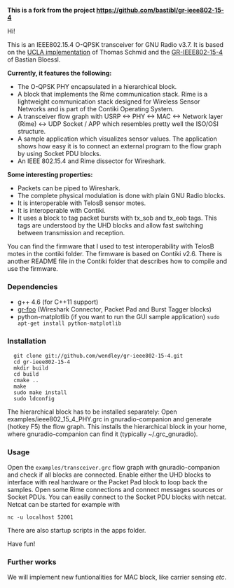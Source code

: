 **This is a fork from the project https://github.com/bastibl/gr-ieee802-15-4**

Hi!

This is an IEEE802.15.4 O-QPSK transceiver for GNU Radio v3.7. It is based on the [UCLA implementation](https://cgran.org/wiki/UCLAZigBee) of Thomas Schmid and the [GR-IEEE802-15-4](https://github.com/bastibl/gr-ieee802-15-4) of Bastian Bloessl.

**Currently, it features the following:**

- The O-QPSK PHY encapsulated in a hierarchical block.
- A block that implements the Rime communication stack. Rime is a lightweight communication stack designed for Wireless Sensor Networks and is part of the Contiki Operating System.
- A transceiver flow graph with USRP <-> PHY <-> MAC <-> Network layer (Rime) <-> UDP Socket / APP which resembles pretty well the ISO/OSI structure.
- A sample application which visualizes sensor values. The application shows how easy it is to connect an external program to the flow graph by using Socket PDU blocks.
- An IEEE 802.15.4 and Rime dissector for Wireshark.

**Some interesting properties:**
- Packets can be piped to Wireshark.
- The complete physical modulation is done with plain GNU Radio blocks.
- It is interoperable with TelosB sensor motes.
- It is interoperable with Contiki.
- It uses a block to tag packet bursts with tx_sob and tx_eob tags. This tags are understood by the UHD blocks and allow fast switching between transmission and reception.

You can find the firmware that I used to test interoperability with TelosB motes in the contiki folder. The firmware is based on Contiki v2.6. There is another README file in the Contiki folder that describes how to compile and use the firmware.

### Dependencies

- g++ 4.6 (for C++11 support)
- [gr-foo](https://github.com/bastibl/gr-foo.git) (Wireshark Connector, Packet Pad and Burst Tagger blocks)
- python-matplotlib (if you want to run the GUI sample application)
  `sudo apt-get install python-matplotlib`


### Installation
```Shell
  git clone git://github.com/wendley/gr-ieee802-15-4.git
  cd gr-ieee802-15-4
  mkdir build
  cd build
  cmake ..
  make
  sudo make install
  sudo ldconfig
```

The  hierarchical block has to be installed separately:
Open examples/ieee802_15_4_PHY.grc in gnuradio-companion and generate (hotkey F5) the flow graph. This installs the hierarchical block in your home, where gnuradio-companion can find it (typically ~/.grc_gnuradio).


### Usage

Open the `examples/transceiver.grc` flow graph with gnuradio-companion and check if all blocks are connected. Enable either the UHD blocks to interface with real hardware or the Packet Pad block to loop back the samples. Open some Rime connections and connect messages sources or Socket PDUs. You can easily connect to the Socket PDU blocks with netcat. Netcat can be started for example with

```nc -u localhost 52001```

There are also startup scripts in the apps folder.

Have fun!


### Further works

We will implement new funtionalities for MAC block, like carrier sensing _etc_.

